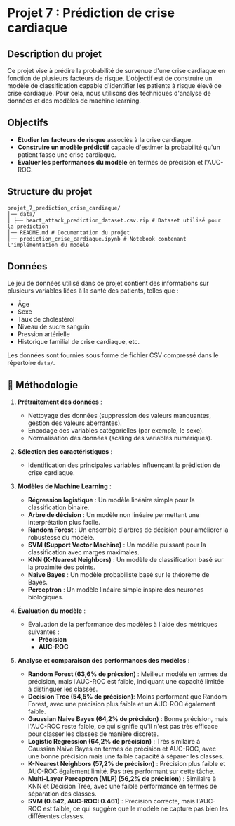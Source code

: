 # Projet 7 : Prédiction de crise cardiaque

## Description du projet

Ce projet vise à prédire la probabilité de survenue d'une crise cardiaque en fonction de plusieurs facteurs de risque. L'objectif est de construire un modèle de classification capable d'identifier les patients à risque élevé de crise cardiaque. Pour cela, nous utilisons des techniques d'analyse de données et des modèles de machine learning.

## Objectifs

- **Étudier les facteurs de risque** associés à la crise cardiaque.
- **Construire un modèle prédictif** capable d'estimer la probabilité qu'un patient fasse une crise cardiaque.
- **Évaluer les performances du modèle** en termes de précision et l'AUC-ROC.

## Structure du projet

````
projet_7_prediction_crise_cardiaque/
│── data/
│ ├── heart_attack_prediction_dataset.csv.zip # Dataset utilisé pour la prédiction
│── README.md # Documentation du projet
│── prediction_crise_cardiaque.ipynb # Notebook contenant l'implémentation du modèle
````

## Données

Le jeu de données utilisé dans ce projet contient des informations sur plusieurs variables liées à la santé des patients, telles que :

- Âge
- Sexe
- Taux de cholestérol
- Niveau de sucre sanguin
- Pression artérielle
- Historique familial de crise cardiaque, etc.

Les données sont fournies sous forme de fichier CSV compressé dans le répertoire `data/`.

## 🔧 Méthodologie

1. **Prétraitement des données** :
   - Nettoyage des données (suppression des valeurs manquantes, gestion des valeurs aberrantes).
   - Encodage des variables catégorielles (par exemple, le sexe).
   - Normalisation des données (scaling des variables numériques).

2. **Sélection des caractéristiques** :
   - Identification des principales variables influençant la prédiction de crise cardiaque.

3. **Modèles de Machine Learning** :
   - **Régression logistique** : Un modèle linéaire simple pour la classification binaire.
   - **Arbre de décision** : Un modèle non linéaire permettant une interprétation plus facile.
   - **Random Forest** : Un ensemble d'arbres de décision pour améliorer la robustesse du modèle.
   - **SVM (Support Vector Machine)** : Un modèle puissant pour la classification avec marges maximales.
   - **KNN (K-Nearest Neighbors)** : Un modèle de classification basé sur la proximité des points.
   - **Naive Bayes** : Un modèle probabiliste basé sur le théorème de Bayes.
   - **Perceptron** : Un modèle linéaire simple inspiré des neurones biologiques.

4. **Évaluation du modèle** :
   - Évaluation de la performance des modèles à l'aide des métriques suivantes : 
     - **Précision**
     - **AUC-ROC**

5. **Analyse et comparaison des performances des modèles** :
   - **Random Forest (63,6% de précsion)** : Meilleur modèle en termes de précision, mais l'AUC-ROC est faible, indiquant une capacité limitée à distinguer les classes.
   - **Decision Tree (54,5% de précision)**: Moins performant que Random Forest, avec une précision plus faible et un AUC-ROC également faible.
   - **Gaussian Naive Bayes (64,2% de précision)** : Bonne précision, mais l'AUC-ROC reste faible, ce qui signifie qu'il n'est pas très efficace pour classer les classes de manière discrète.
   - **Logistic Regression (64,2% de précision)** : Très similaire à Gaussian Naive Bayes en termes de précision et AUC-ROC, avec une bonne précision mais une faible capacité à séparer les classes.
   - **K-Nearest Neighbors (57,2% de précision)** : Précision plus faible et AUC-ROC également limité. Pas très performant sur cette tâche.
   - **Multi-Layer Perceptron (MLP) (56,2% de précision)** : Similaire à KNN et Decision Tree, avec une faible performance en termes de séparation des classes.
   - **SVM (0.642, AUC-ROC: 0.461)** : Précision correcte, mais l'AUC-ROC est faible, ce qui suggère que le modèle ne capture pas bien les différentes classes.

